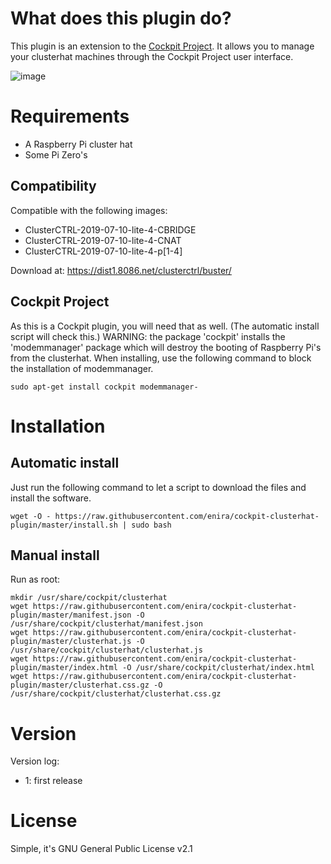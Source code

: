 # What does this plugin do?
This plugin is an extension to the [Cockpit Project](https://cockpit-project.org/). It allows you to manage your clusterhat machines through the Cockpit Project user interface.

![image](https://raw.githubusercontent.com/enira/cockpit-clusterhat-plugin/master/doc/image.png)


# Requirements
- A Raspberry Pi cluster hat
- Some Pi Zero's

## Compatibility

Compatible with the following images:

- ClusterCTRL-2019-07-10-lite-4-CBRIDGE
- ClusterCTRL-2019-07-10-lite-4-CNAT
- ClusterCTRL-2019-07-10-lite-4-p[1-4]

Download at: https://dist1.8086.net/clusterctrl/buster/

## Cockpit Project
As this is a Cockpit plugin, you will need that as well. (The automatic install script will check this.)
WARNING: the package 'cockpit' installs the 'modemmanager' package which will destroy the booting of Raspberry Pi's from the clusterhat. When installing, use the following command to block the installation of modemmanager.
```
sudo apt-get install cockpit modemmanager-
```

# Installation

## Automatic install 
Just run the following command to let a script to download the files and install the software.
```
wget -O - https://raw.githubusercontent.com/enira/cockpit-clusterhat-plugin/master/install.sh | sudo bash
```

## Manual install
Run as root:
```
mkdir /usr/share/cockpit/clusterhat
wget https://raw.githubusercontent.com/enira/cockpit-clusterhat-plugin/master/manifest.json -O /usr/share/cockpit/clusterhat/manifest.json
wget https://raw.githubusercontent.com/enira/cockpit-clusterhat-plugin/master/clusterhat.js -O /usr/share/cockpit/clusterhat/clusterhat.js
wget https://raw.githubusercontent.com/enira/cockpit-clusterhat-plugin/master/index.html -O /usr/share/cockpit/clusterhat/index.html
wget https://raw.githubusercontent.com/enira/cockpit-clusterhat-plugin/master/clusterhat.css.gz -O /usr/share/cockpit/clusterhat/clusterhat.css.gz      
```

# Version 

Version log:
- 1: first release

# License
Simple, it's GNU General Public License v2.1